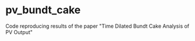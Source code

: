 # pv_bundt_cake
Code reproducing results of the paper "Time Dilated Bundt Cake Analysis of PV Output"
